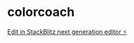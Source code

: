 # colorcoach

[Edit in StackBlitz next generation editor ⚡️](https://stackblitz.com/~/github.com/rogermoga/colorcoach)